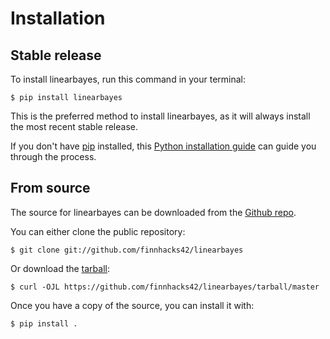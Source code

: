 # Installation

## Stable release

To install linearbayes, run this command in your
terminal:

``` console
$ pip install linearbayes
```

This is the preferred method to install linearbayes, as it will always install the most recent stable release.

If you don't have [pip][] installed, this [Python installation guide][]
can guide you through the process.

## From source

The source for linearbayes can be downloaded from
the [Github repo][].

You can either clone the public repository:

``` console
$ git clone git://github.com/finnhacks42/linearbayes
```

Or download the [tarball][]:

``` console
$ curl -OJL https://github.com/finnhacks42/linearbayes/tarball/master
```

Once you have a copy of the source, you can install it with:

``` console
$ pip install .
```

  [pip]: https://pip.pypa.io
  [Python installation guide]: http://docs.python-guide.org/en/latest/starting/installation/
  [Github repo]: https://github.com/%7B%7B%20cookiecutter.github_username%20%7D%7D/%7B%7B%20cookiecutter.project_slug%20%7D%7D
  [tarball]: https://github.com/%7B%7B%20cookiecutter.github_username%20%7D%7D/%7B%7B%20cookiecutter.project_slug%20%7D%7D/tarball/master
